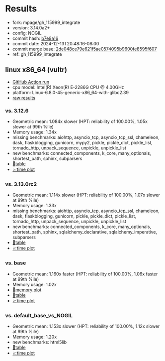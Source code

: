 # Results

- fork: mpage/gh_115999_integrate
- version: 3.14.0a2+
- config: NOGIL
- commit hash: [b7e9a16](https://github.com/mpage/cpython/commit/b7e9a16)
- commit date: 2024-12-13T20:48:16-08:00
- commit merge base: [2de048ce79e621f5ae0574095b9600fe8595f607](https://github.com/python/cpython/commit/2de048ce79e621f5ae0574095b9600fe8595f607)
- ref: gh_115999_integrate

## linux x86_64 (vultr)

- [GitHub Action run](https://github.com/facebookexperimental/free-threading-benchmarking/actions/runs/12340604809)
- cpu model: Intel(R) Xeon(R) E-2286G CPU @ 4.00GHz
- platform: Linux-6.8.0-45-generic-x86_64-with-glibc2.39
- [raw results](bm-20241213-vultr-x86_64-mpage-gh_115999_integrate-3.14.0a2%2B-b7e9a16.json)

### vs. 3.12.6

- Geometric mean: 1.084x slower (HPT: reliability of 100.00%, 1.05x slower at 99th %ile)
- Memory usage: 1.34x
- missing benchmarks: aiohttp, asyncio_tcp, asyncio_tcp_ssl, chameleon, dask, flaskblogging, gunicorn, mypy2, pickle, pickle_dict, pickle_list, tornado_http, unpack_sequence, unpickle, unpickle_list
- new benchmarks: connected_components, k_core, many_optionals, shortest_path, sphinx, subparsers
- [📄table](bm-20241213-vultr-x86_64-mpage-gh_115999_integrate-3.14.0a2%2B-b7e9a16-vs-3.12.6.md)
- [📈time plot](bm-20241213-vultr-x86_64-mpage-gh_115999_integrate-3.14.0a2%2B-b7e9a16-vs-3.12.6.svg)

### vs. 3.13.0rc2

- Geometric mean: 1.114x slower (HPT: reliability of 100.00%, 1.07x slower at 99th %ile)
- Memory usage: 1.33x
- missing benchmarks: aiohttp, asyncio_tcp, asyncio_tcp_ssl, chameleon, dask, flaskblogging, gunicorn, pickle, pickle_dict, pickle_list, tornado_http, unpack_sequence, unpickle, unpickle_list
- new benchmarks: connected_components, k_core, many_optionals, shortest_path, sphinx, sqlalchemy_declarative, sqlalchemy_imperative, subparsers
- [📄table](bm-20241213-vultr-x86_64-mpage-gh_115999_integrate-3.14.0a2%2B-b7e9a16-vs-3.13.0rc2.md)
- [📈time plot](bm-20241213-vultr-x86_64-mpage-gh_115999_integrate-3.14.0a2%2B-b7e9a16-vs-3.13.0rc2.svg)

### vs. base

- Geometric mean: 1.160x faster (HPT: reliability of 100.00%, 1.06x faster at 99th %ile)
- Memory usage: 1.02x
- [🧠memory plot](bm-20241213-vultr-x86_64-mpage-gh_115999_integrate-3.14.0a2%2B-b7e9a16-vs-base-mem.svg)
- [📄table](bm-20241213-vultr-x86_64-mpage-gh_115999_integrate-3.14.0a2%2B-b7e9a16-vs-base.md)
- [📈time plot](bm-20241213-vultr-x86_64-mpage-gh_115999_integrate-3.14.0a2%2B-b7e9a16-vs-base.svg)

### vs. default_base_vs_NOGIL

- Geometric mean: 1.153x slower (HPT: reliability of 100.00%, 1.12x slower at 99th %ile)
- Memory usage: 1.20x
- new benchmarks: html5lib
- [📄table](bm-20241213-vultr-x86_64-mpage-gh_115999_integrate-3.14.0a2%2B-b7e9a16-vs-default_base_vs_NOGIL.md)
- [📈time plot](bm-20241213-vultr-x86_64-mpage-gh_115999_integrate-3.14.0a2%2B-b7e9a16-vs-default_base_vs_NOGIL.svg)

